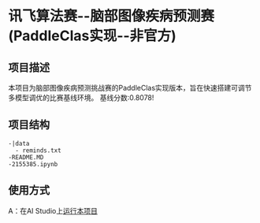 # 讯飞算法赛--脑部图像疾病预测赛(PaddleClas实现--非官方)

## 项目描述
本项目为脑部图像疾病预测挑战赛的PaddleClas实现版本，旨在快速搭建可调节多模型调优的比赛基线环境。
基线分数:0.8078! 

## 项目结构
```
-|data
  - reminds.txt
-README.MD
-2155385.ipynb
```
## 使用方式
A：在AI Studio上[运行本项目](https://aistudio.baidu.com/aistudio/projectdetail/2155385)
